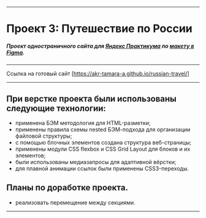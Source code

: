 ***

# Проект 3: Путешествие по России
##### Проект одностраничного сайта для [Яндекс Практикума](https://praktikum.yandex.ru/) по [макету в Figma](https://www.figma.com/file/OyRWEjU6wBwRe1hapzQoLx/Sprint-3%3A-Russia-%2F-desktop-%2B-mobile?node-id=28503%3A0).

***

Ссылка на готовый сайт [https://akr-tamara-a.github.io/russian-travel/]

***

## При верстке проекта были использованы следующие технологии:

* применена БЭМ методология для HTML-разметки;
* применены правила схемы nested БЭМ-подхода для организации файловой структуры;
* с помощью блочных элементов создана структура веб-страницы;
* применены модули CSS flexbox и CSS Grid Layout для блоков и их элементов;
* были использованы медиазапросы для адаптивной вёрстки;
* для плавной анимации ссылок были применены CSS3-переходы.

## Планы по доработке проекта.

* реализовать перемещение между секциями. 

***
